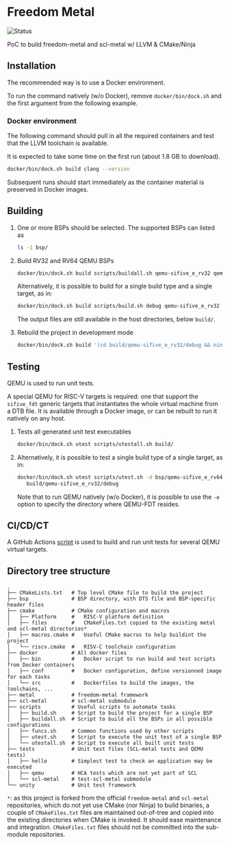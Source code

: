 # Freedom Metal

![Status](https://github.com/sifive-eblot/freedom-metal/workflows/SCL-metal/badge.svg)

PoC to build freedom-metal and scl-metal w/ LLVM & CMake/Ninja

## Installation

The recommended way is to use a Docker environment.

To run the command natively (w/o Docker), remove `docker/bin/dock.sh` and the first argument from
the following example.

### Docker environment

The following command should pull in all the required containers and test that the LLVM toolchain
is available.

It is expected to take some time on the first run (about 1.8 GB to download).

````sh
docker/bin/dock.sh build clang --version
````

Subsequent runs should start immediately as the container material is preserved in Docker images.

## Building

1. One or more BSPs should be selected. The supported BSPs can listed as
    ````sh
    ls -1 bsp/
    ````

2. Build RV32 and RV64 QEMU BSPs
    ````sh
    docker/bin/dock.sh build scripts/buildall.sh qemu-sifive_e_rv32 qemu-sifive_e_rv64
    ````

    Alternatively, it is possible to build for a single build type and a single target, as in:
     ````sh
     docker/bin/dock.sh build scripts/build.sh debug qemu-sifive_e_rv32
     ````

    The output files are still available in the host directories, below `build/`.

3. Rebuild the project in development mode
    ````sh
    docker/bin/dock.sh build '(cd build/qemu-sifive_e_rv32/debug && ninja)'
    ````

## Testing

QEMU is used to run unit tests.

A special QEMU for RISC-V targets is required: one that support the `sifive_fdt` generic targets
that instantiates the whole virtual machine from a DTB file. It is available through a Docker
image, or can be rebuilt to run it natively on any host.

1. Tests all generated unit test executables
    ````sh
    docker/bin/dock.sh utest scripts/utestall.sh build/
    ````

2. Alternatively, it is possible to test a single build type of a single target, as in:
    ````sh
    docker/bin/dock.sh utest scripts/utest.sh -d bsp/qemu-sifive_e_rv64/dts/qemu.dts \
       build/qemu-sifive_e_rv32/debug
    ````

    Note that to run QEMU natively (w/o Docker), it is possible to use the `-e` option to specify
    the directory where QEMU-FDT resides.

## CI/CD/CT

A GitHub Actions [script](.github/workflows/build_test.yml) is used to build and run unit tests
for several QEMU virtual targets.

## Directory tree structure

```text
.
├── CMakeLists.txt   # Top level CMake file to build the project
├── bsp              # BSP directory, with DTS file and BSP-specific header files
├── cmake            # CMake configuration and macros
│   ├── Platform     #   RISC-V platform definition
│   ├── files        #   CMakeFiles.txt copied to the existing metal and scl-metal directories*
│   ├── macros.cmake #   Useful CMake macros to help buildint the project
│   └── riscv.cmake  #   RISV-C toolchain configuration
├── docker           # All docker files
│   ├── bin          #   Docker script to run build and test scripts from Docker containers
│   ├── conf         #   Docker configuration, define versionned image for each tasks
│   └── src          #   Dockerfiles to build the images, the toolchains, ...
├── metal            # freedom-metal framework
├── scl-metal        # scl-metal submodule
├── scripts          # Useful scripts to automate tasks
│   ├── build.sh     # Script to build the project for a single BSP
│   ├── buildall.sh  # Script to build all the BSPs in all possible configurations
│   ├── funcs.sh     # Common functions used by other scripts
│   ├── utest.sh     # Script to execute the unit test of a single BSP
│   └── utestall.sh  # Script to execute all built unit tests
├── tests            # Unit test files (SCL-metal tests and QEMU tests)
│   ├── hello        # Simplest test to check an application may be executed
│   ├── qemu         # HCA tests which are not yet part of SCL
│   └── scl-metal    # test-scl-metal submodule
└── unity            # Unit test framework
```

`*`: as this project is forked from the official `freedom-metal` and `scl-metal` repositories,
which do not yet use CMake (nor Ninja) to build binaries, a couple of `CMakeFiles.txt` files are
maintained out-of-tree and copied into the existing directories when CMake is invoked. It should
ease maintenance and integration. `CMakeFiles.txt` files should not be committed into the
sub-module repositories.

